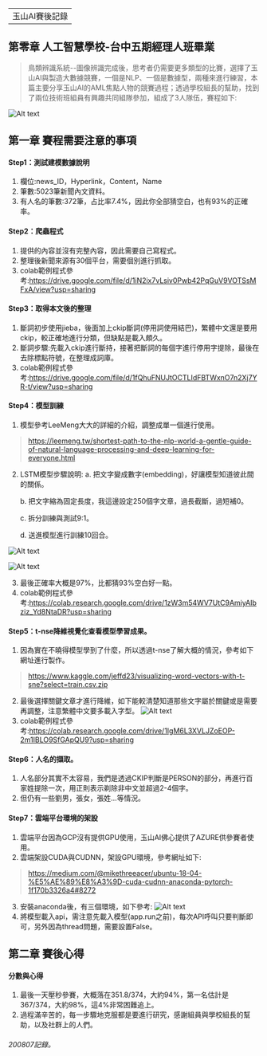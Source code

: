 <table>
    <tr>
        <td>玉山AI賽後記錄</td>
    </tr>
</table>

## 第零章 人工智慧學校-台中五期經理人班畢業
>  鳥類辨識系統--圖像辨識完成後，思考者仍需要更多類型的比賽，選擇了玉山AI與製造大數據競賽，一個是NLP、一個是數據型，兩種來進行練習，本篇主要分享玉山AI的AML焦點人物的競賽過程；透過學校組長的幫助，找到了兩位技術班組員有興趣共同組隊參加，組成了3人隊伍，賽程如下:

![Alt text](https://imgur.com/gZpTSCR.png)

## 第一章 賽程需要注意的事項
#### Step1：測試建模數據說明
1.  欄位:news_ID，Hyperlink，Content，Name
2.  筆數:5023筆新聞內文資料。
3.  有人名的筆數:372筆，占比率7.4%，因此你全部猜空白，也有93%的正確率。

#### Step2：爬蟲程式
1.  提供的內容並沒有完整內容，因此需要自己寫程式。
2.  整理後新聞來源有30個平台，需要個別進行抓取。
3.  colab範例程式參考:https://drive.google.com/file/d/1iN2ix7vLsiv0Pwb42PqGuV9VOTSsMFxA/view?usp=sharing

#### Step3：取得本文後的整理
1. 斷詞初步使用jieba，後面加上ckip斷詞(停用詞使用結巴)，繁體中文還是要用ckip，較正確地進行分類，但缺點是載入頗久。
2. 斷詞步驟:先載入ckip進行斷持，接著把斷詞的每個字進行停用字提除，最後在去除標點符號，在整理成詞庫。
3. colab範例程式參考:https://drive.google.com/file/d/1fQhuFNUJtOCTLIdFBTWxnO7n2Xj7YR-t/view?usp=sharing

#### Step4：模型訓練
1. 模型參考LeeMeng大大的詳細的介紹，調整成單一個進行使用。
>  https://leemeng.tw/shortest-path-to-the-nlp-world-a-gentle-guide-of-natural-language-processing-and-deep-learning-for-everyone.html
2. LSTM模型步驟說明:
   a.  把文字變成數字(embedding)，好讓模型知道彼此間的關係。
   
   b.  把文字縮為固定長度，我這邊設定250個字文章，過長截斷，過短補0。
   
   c.  拆分訓練與測試9:1。
   
   d.  送進模型進行訓練10回合。
   
![Alt text](https://imgur.com/bfmoXjD.png)

![Alt text](https://imgur.com/0KHL1Gv.png)

3.  最後正確率大概是97%，比都猜93%空白好一點。
4.  colab範例程式參考:https://colab.research.google.com/drive/1zW3m54WV7UtC9AmiyAIbziz_Yd8NtaDR?usp=sharing

#### Step5：t-nse降維視覺化查看模型學習成果。
1. 因為實在不曉得模型學到了什麼，所以透過t-nse了解大概的情況，參考如下網址進行製作。
>  https://www.kaggle.com/jeffd23/visualizing-word-vectors-with-t-sne?select=train.csv.zip
2. 最後選擇關鍵文章才進行降維，如下能較清楚知道那些文字屬於關鍵或是需要再調整，注意繁體中文要多載入字型。
![Alt text](https://imgur.com/yykytIe.jpg)
3. colab範例程式參考:https://colab.research.google.com/drive/1IgM6L3XVLJZoEOP-2m1IBLO9SfGApQU9?usp=sharing

#### Step6：人名的擷取。
1. 人名部分其實不太容易，我們是透過CKIP判斷是PERSON的部分，再進行百家姓提除一次，用正則表示剃除非中文並超過2-4個字。
2. 但仍有一些劉男，張女，張姓...等情況。

#### Step7：雲端平台環境的架設
1. 雲端平台因為GCP沒有提供GPU使用，玉山AI佛心提供了AZURE供參賽者使用。
2. 雲端架設CUDA與CUDNN，架設GPU環境，參考網址如下:
>  https://medium.com/@mikethreeacer/ubuntu-18-04-%E5%AE%89%E8%A3%9D-cuda-cudnn-anaconda-pytorch-1f170b3326a4#8272
3. 安裝anaconda後，有三個環境，如下參考:
![Alt text](https://imgur.com/lZWqEtz.png)
4. 將模型載入api，需注意先載入模型(app.run之前)，每次API呼叫只要判斷即可，另外因為thread問題，需要設置False。

## 第二章 賽後心得
#### 分數與心得
1. 最後一天壓秒參賽，大概落在351.8/374，大約94%，第一名估計是367/374，大約98%，這4%非常困難追上。
2. 過程滿辛苦的，每一步驟地克服都是要進行研究，感謝組員與學校組長的幫助，以及社群上的人們。

###### 200807記錄。
